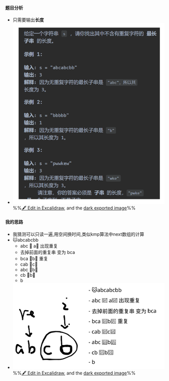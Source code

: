 #### 题目分析
- 只需要输出**长度**
- ![](attachments/3-%E6%97%A0%E9%87%8D%E5%A4%8D%E5%AD%97%E7%AC%A6%E7%9A%84%E6%9C%80%E9%95%BF%E5%AD%90%E4%B8%B2%202022-12-31%2022.58.30.excalidraw.svg)
%%[🖋 Edit in Excalidraw](attachments/3-%E6%97%A0%E9%87%8D%E5%A4%8D%E5%AD%97%E7%AC%A6%E7%9A%84%E6%9C%80%E9%95%BF%E5%AD%90%E4%B8%B2%202022-12-31%2022.58.30.excalidraw.md), and the [dark exported image](attachments/3-%E6%97%A0%E9%87%8D%E5%A4%8D%E5%AD%97%E7%AC%A6%E7%9A%84%E6%9C%80%E9%95%BF%E5%AD%90%E4%B8%B2%202022-12-31%2022.58.30.excalidraw.dark.svg)%%
#### 我的思路
- 我猜测可以只读一遍,用空间换时间,类似kmp算法中next数组的计算
- 🐱abcabcbb
	- abc 🧎 a🧎 出现重复
	- 去掉前面的重复串 变为 bca
	- bca 🧎b🧎 重复
	- cab 🧎c🧎
	- abc 🧎b🧎
	- cb 🧎b🧎
	- b
- ![](attachments/3-%E6%97%A0%E9%87%8D%E5%A4%8D%E5%AD%97%E7%AC%A6%E7%9A%84%E6%9C%80%E9%95%BF%E5%AD%90%E4%B8%B2%202022-12-31%2023.12.52.excalidraw.svg)
%%[🖋 Edit in Excalidraw](attachments/3-%E6%97%A0%E9%87%8D%E5%A4%8D%E5%AD%97%E7%AC%A6%E7%9A%84%E6%9C%80%E9%95%BF%E5%AD%90%E4%B8%B2%202022-12-31%2023.12.52.excalidraw.md), and the [dark exported image](attachments/3-%E6%97%A0%E9%87%8D%E5%A4%8D%E5%AD%97%E7%AC%A6%E7%9A%84%E6%9C%80%E9%95%BF%E5%AD%90%E4%B8%B2%202022-12-31%2023.12.52.excalidraw.dark.svg)%%